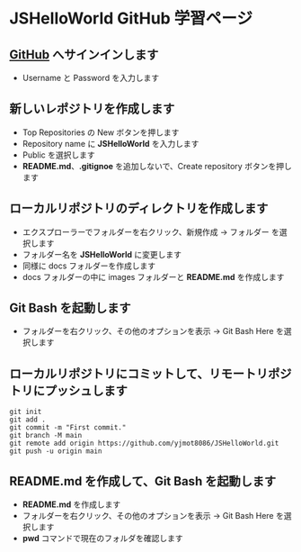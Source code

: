 # JSHelloWorld GitHub 学習ページ

## [GitHub](https://github.co.jp/) へサインインします
+ Username と Password を入力します

## 新しいレポジトリを作成します
+ Top Repositories の New ボタンを押します
+ Repository name に __JSHelloWorld__ を入力します
+ Public を選択します
+ __README.md__、__.gitignoe__ を追加しないで、Create repository ボタンを押します

## ローカルリポジトリのディレクトリを作成します
+ エクスプローラーでフォルダーを右クリック、新規作成 -> フォルダー を選択します
+ フォルダー名を __JSHelloWorld__ に変更します
+ 同様に docs フォルダーを作成します
+ docs フォルダーの中に images フォルダーと __README.md__ を作成します

## Git Bash を起動します
+ フォルダーを右クリック、その他のオプションを表示 -> Git Bash Here を選択します

## ローカルリポジトリにコミットして、リモートリポジトリにプッシュします
    git init
    git add .
    git commit -m "First commit."
    git branch -M main
    git remote add origin https://github.com/yjmot8086/JSHelloWorld.git
    git push -u origin main

## README.md を作成して、Git Bash を起動します
+ __README.md__ を作成します
+ フォルダーを右クリック、その他のオプションを表示 -> Git Bash Here を選択します
+ __pwd__ コマンドで現在のフォルダを確認します

